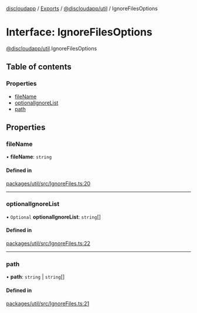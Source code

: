 [discloudapp](../README.md) / [Exports](../modules.md) / [@discloudapp/util](../modules/discloudapp_util.md) / IgnoreFilesOptions

# Interface: IgnoreFilesOptions

[@discloudapp/util](../modules/discloudapp_util.md).IgnoreFilesOptions

## Table of contents

### Properties

- [fileName](discloudapp_util.IgnoreFilesOptions.md#filename)
- [optionalIgnoreList](discloudapp_util.IgnoreFilesOptions.md#optionalignorelist)
- [path](discloudapp_util.IgnoreFilesOptions.md#path)

## Properties

### fileName

• **fileName**: `string`

#### Defined in

[packages/util/src/IgnoreFiles.ts:20](https://github.com/discloud/discloud.app/blob/9c516a5/packages/util/src/IgnoreFiles.ts#L20)

___

### optionalIgnoreList

• `Optional` **optionalIgnoreList**: `string`[]

#### Defined in

[packages/util/src/IgnoreFiles.ts:22](https://github.com/discloud/discloud.app/blob/9c516a5/packages/util/src/IgnoreFiles.ts#L22)

___

### path

• **path**: `string` \| `string`[]

#### Defined in

[packages/util/src/IgnoreFiles.ts:21](https://github.com/discloud/discloud.app/blob/9c516a5/packages/util/src/IgnoreFiles.ts#L21)

